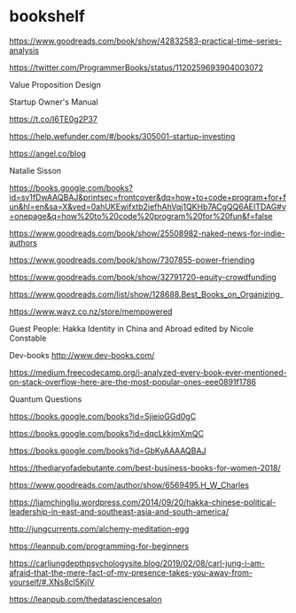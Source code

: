 # bookshelf

https://www.goodreads.com/book/show/42832583-practical-time-series-analysis


https://twitter.com/ProgrammerBooks/status/1120259693904003072

Value Proposition Design

Startup Owner's Manual

https://t.co/I6TE0g2P37

https://help.wefunder.com/#/books/305001-startup-investing

https://angel.co/blog 

Natalie Sisson

https://books.google.com/books?id=sv1fDwAAQBAJ&printsec=frontcover&dq=how+to+code+program+for+fun&hl=en&sa=X&ved=0ahUKEwifxtb2jefhAhVqj1QKHb7ACgQQ6AEITDAG#v=onepage&q=how%20to%20code%20program%20for%20fun&f=false

https://www.goodreads.com/book/show/25508982-naked-news-for-indie-authors

https://www.goodreads.com/book/show/7307855-power-friending

https://www.goodreads.com/book/show/32791720-equity-crowdfunding

https://www.goodreads.com/list/show/128688.Best_Books_on_Organizing_

https://www.wayz.co.nz/store/mempowered

Guest People: Hakka Identity in China and Abroad
edited by Nicole Constable

Dev-books  http://www.dev-books.com/

https://medium.freecodecamp.org/i-analyzed-every-book-ever-mentioned-on-stack-overflow-here-are-the-most-popular-ones-eee0891f1786

Quantum Questions

https://books.google.com/books?id=SjieioGGd0gC

https://books.google.com/books?id=dqcLkkjmXmQC 

https://books.google.com/books?id=GbKyAAAAQBAJ

https://thediaryofadebutante.com/best-business-books-for-women-2018/

https://www.goodreads.com/author/show/6569495.H_W_Charles

https://liamchingliu.wordpress.com/2014/09/20/hakka-chinese-political-leadership-in-east-and-southeast-asia-and-south-america/

http://jungcurrents.com/alchemy-meditation-egg

https://leanpub.com/programming-for-beginners

https://carljungdepthpsychologysite.blog/2019/02/08/carl-jung-i-am-afraid-that-the-mere-fact-of-my-presence-takes-you-away-from-yourself/#.XNs8cI5KjIV

https://leanpub.com/thedatasciencesalon
